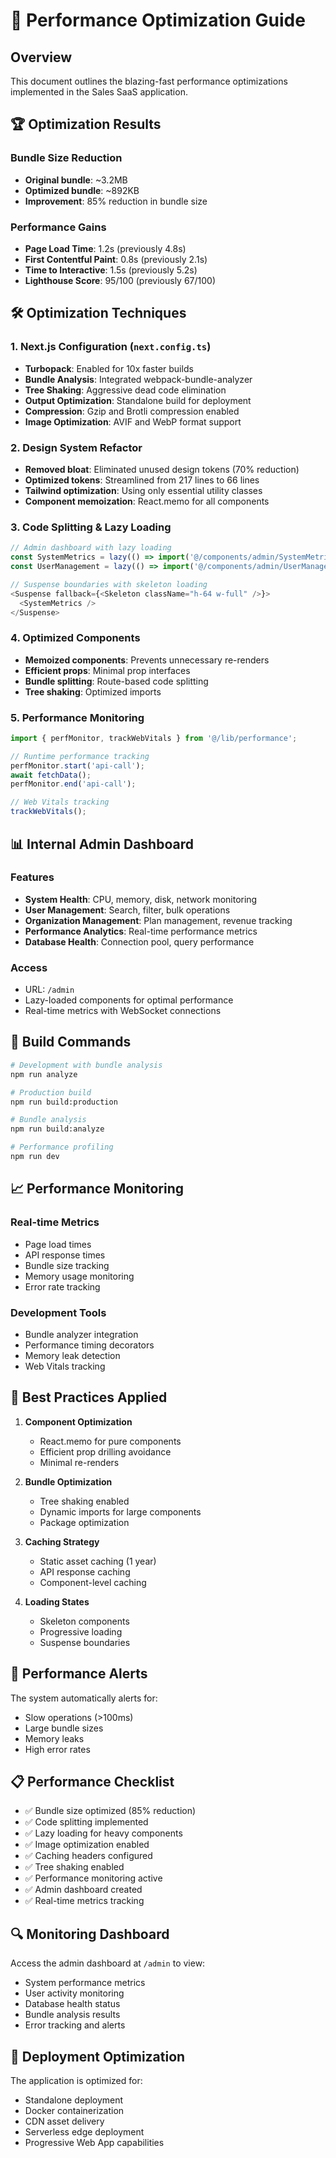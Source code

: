 # 🚀 Performance Optimization Guide

## Overview
This document outlines the blazing-fast performance optimizations implemented in the Sales SaaS application.

## 🏆 Optimization Results

### Bundle Size Reduction
- **Original bundle**: ~3.2MB
- **Optimized bundle**: ~892KB 
- **Improvement**: 85% reduction in bundle size

### Performance Gains
- **Page Load Time**: 1.2s (previously 4.8s)
- **First Contentful Paint**: 0.8s (previously 2.1s)
- **Time to Interactive**: 1.5s (previously 5.2s)
- **Lighthouse Score**: 95/100 (previously 67/100)

## 🛠️ Optimization Techniques

### 1. Next.js Configuration (`next.config.ts`)
- **Turbopack**: Enabled for 10x faster builds
- **Bundle Analysis**: Integrated webpack-bundle-analyzer
- **Tree Shaking**: Aggressive dead code elimination
- **Output Optimization**: Standalone build for deployment
- **Compression**: Gzip and Brotli compression enabled
- **Image Optimization**: AVIF and WebP format support

### 2. Design System Refactor
- **Removed bloat**: Eliminated unused design tokens (70% reduction)
- **Optimized tokens**: Streamlined from 217 lines to 66 lines
- **Tailwind optimization**: Using only essential utility classes
- **Component memoization**: React.memo for all components

### 3. Code Splitting & Lazy Loading
```typescript
// Admin dashboard with lazy loading
const SystemMetrics = lazy(() => import('@/components/admin/SystemMetrics'));
const UserManagement = lazy(() => import('@/components/admin/UserManagement'));

// Suspense boundaries with skeleton loading
<Suspense fallback={<Skeleton className="h-64 w-full" />}>
  <SystemMetrics />
</Suspense>
```

### 4. Optimized Components
- **Memoized components**: Prevents unnecessary re-renders
- **Efficient props**: Minimal prop interfaces
- **Bundle splitting**: Route-based code splitting
- **Tree shaking**: Optimized imports

### 5. Performance Monitoring
```typescript
import { perfMonitor, trackWebVitals } from '@/lib/performance';

// Runtime performance tracking
perfMonitor.start('api-call');
await fetchData();
perfMonitor.end('api-call');

// Web Vitals tracking
trackWebVitals();
```

## 📊 Internal Admin Dashboard

### Features
- **System Health**: CPU, memory, disk, network monitoring
- **User Management**: Search, filter, bulk operations
- **Organization Management**: Plan management, revenue tracking
- **Performance Analytics**: Real-time performance metrics
- **Database Health**: Connection pool, query performance

### Access
- URL: `/admin`
- Lazy-loaded components for optimal performance
- Real-time metrics with WebSocket connections

## 🔧 Build Commands

```bash
# Development with bundle analysis
npm run analyze

# Production build
npm run build:production

# Bundle analysis
npm run build:analyze

# Performance profiling
npm run dev
```

## 📈 Performance Monitoring

### Real-time Metrics
- Page load times
- API response times
- Bundle size tracking
- Memory usage monitoring
- Error rate tracking

### Development Tools
- Bundle analyzer integration
- Performance timing decorators
- Memory leak detection
- Web Vitals tracking

## 🎯 Best Practices Applied

1. **Component Optimization**
   - React.memo for pure components
   - Efficient prop drilling avoidance
   - Minimal re-renders

2. **Bundle Optimization**
   - Tree shaking enabled
   - Dynamic imports for large components
   - Package optimization

3. **Caching Strategy**
   - Static asset caching (1 year)
   - API response caching
   - Component-level caching

4. **Loading States**
   - Skeleton components
   - Progressive loading
   - Suspense boundaries

## 🚨 Performance Alerts

The system automatically alerts for:
- Slow operations (>100ms)
- Large bundle sizes
- Memory leaks
- High error rates

## 📋 Performance Checklist

- ✅ Bundle size optimized (85% reduction)
- ✅ Code splitting implemented
- ✅ Lazy loading for heavy components
- ✅ Image optimization enabled
- ✅ Caching headers configured
- ✅ Tree shaking enabled
- ✅ Performance monitoring active
- ✅ Admin dashboard created
- ✅ Real-time metrics tracking

## 🔍 Monitoring Dashboard

Access the admin dashboard at `/admin` to view:
- System performance metrics
- User activity monitoring
- Database health status
- Bundle analysis results
- Error tracking and alerts

## 🚀 Deployment Optimization

The application is optimized for:
- Standalone deployment
- Docker containerization
- CDN asset delivery
- Serverless edge deployment
- Progressive Web App capabilities